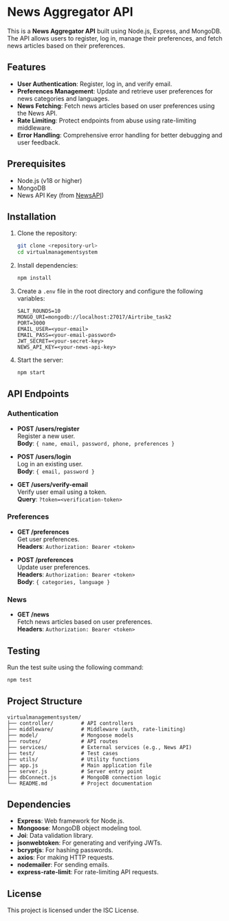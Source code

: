 # News Aggregator API

This is a **News Aggregator API** built using Node.js, Express, and MongoDB. The API allows users to register, log in, manage their preferences, and fetch news articles based on their preferences.

## Features

- **User Authentication**: Register, log in, and verify email.
- **Preferences Management**: Update and retrieve user preferences for news categories and languages.
- **News Fetching**: Fetch news articles based on user preferences using the News API.
- **Rate Limiting**: Protect endpoints from abuse using rate-limiting middleware.
- **Error Handling**: Comprehensive error handling for better debugging and user feedback.

## Prerequisites

- Node.js (v18 or higher)
- MongoDB
- News API Key (from [NewsAPI](https://newsapi.org/))

## Installation

1. Clone the repository:
   ```bash
   git clone <repository-url>
   cd virtualmanagementsystem
   ```

2. Install dependencies:
   ```bash
   npm install
   ```

3. Create a `.env` file in the root directory and configure the following variables:
   ```properties
   SALT_ROUNDS=10
   MONGO_URI=mongodb://localhost:27017/Airtribe_task2
   PORT=3000
   EMAIL_USER=<your-email>
   EMAIL_PASS=<your-email-password>
   JWT_SECRET=<your-secret-key>
   NEWS_API_KEY=<your-news-api-key>
   ```

4. Start the server:
   ```bash
   npm start
   ```

## API Endpoints

### Authentication

- **POST /users/register**  
  Register a new user.  
  **Body**: `{ name, email, password, phone, preferences }`

- **POST /users/login**  
  Log in an existing user.  
  **Body**: `{ email, password }`

- **GET /users/verify-email**  
  Verify user email using a token.  
  **Query**: `?token=<verification-token>`

### Preferences

- **GET /preferences**  
  Get user preferences.  
  **Headers**: `Authorization: Bearer <token>`

- **POST /preferences**  
  Update user preferences.  
  **Headers**: `Authorization: Bearer <token>`  
  **Body**: `{ categories, language }`

### News

- **GET /news**  
  Fetch news articles based on user preferences.  
  **Headers**: `Authorization: Bearer <token>`

## Testing

Run the test suite using the following command:
```bash
npm test
```

## Project Structure

```
virtualmanagementsystem/
├── controller/         # API controllers
├── middleware/         # Middleware (auth, rate-limiting)
├── model/              # Mongoose models
├── routes/             # API routes
├── services/           # External services (e.g., News API)
├── test/               # Test cases
├── utils/              # Utility functions
├── app.js              # Main application file
├── server.js           # Server entry point
├── dbConnect.js        # MongoDB connection logic
└── README.md           # Project documentation
```

## Dependencies

- **Express**: Web framework for Node.js.
- **Mongoose**: MongoDB object modeling tool.
- **Joi**: Data validation library.
- **jsonwebtoken**: For generating and verifying JWTs.
- **bcryptjs**: For hashing passwords.
- **axios**: For making HTTP requests.
- **nodemailer**: For sending emails.
- **express-rate-limit**: For rate-limiting API requests.

## License

This project is licensed under the ISC License.